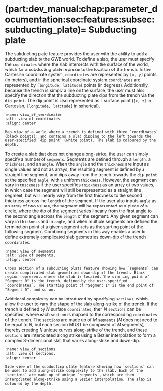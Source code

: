 (part:dev_manual:chap:parameter_documentation:sec:features:subsec:subducting_plate)=
Subducting plate
==========

The subducting plate feature provides the user with the ability to add a subducting slab to the GWB world. To define a slab, the user must specify the `coordinates` where the slab intersects with the surface of the world, which for a subducting plate represents the location of the trench. In the Cartesian coordinate system, `coordinates` are represented by `[x, y]` points (in meters), and in the spherical coordinate system `coordinates` are represented by `[longitude, latitude]` points (in degrees). Additionally, because the trench is simply a line on the surface, the user must also specify the direction that the subducting plate dips from the trench via the `dip point`. The dip point is also represented as a surface point (`[x, y]` in Cartesian, `[longitude, latitude]` in spherical).

```{figure} ./map_view.png
:name: view_of_coordinates
:alt: view of coordinates.
:align: center

Map-view of a world where a trench is defined with three `coordinates` (black points), and contains a slab dipping to the left towards the user-specified `dip point` (white point). The slab is coloured by the depth.
```

To create a slab that does not change along-strike, the user can simply specify a number of `segments`. Segments are defined through a `length`, a `thickness`, and an `angle`. When the `angle` and the `thickness` are input as single values and not as arrays, the resulting segment is defined by a straight line segment, and dips away from the trench towards the `dip point` at the specified `angle`, with a uniform `thickness`. However, the segment can vary in `thickness` if the user specifies `thickness` as an array of two values, in which case the segment will still be represented as a straight line segment, but will linearly vary from the first thickness to the second thickness across the `length` of the segment. If the user also inputs `angle` as an array of two values, the segment will be represented as a piece of a circle, where the dip of the segment varies linearly from the first angle to the second angle across the `length` of the segment. Any given segment can vary in `thickness` and in `angle`, and when multiple segments are defined the termination point of a given segment acts as the starting point of the following segment. Combining segments in this way enables a user to define extremely complicated slab geometries down-dip of the trench `coordinates`.

```{figure} ./2D_cross_section.png
:name: view_of_segments
:alt: view of segments.
:align: center

Cross section of a subducting plate feature showing how `segments` can create complicated slab geometries down-dip of the trench. Black region represents where the slab is located. The starting point of "Segment 0" is the trench, defined by the user-specified `coordinates`. The starting point of "Segment 1" is the end point of "Segment 0", and so on.
```

Additional complexity can be introduced by specifying `sections`, which allow the user to vary the shape of the slab along-strike of the trench. If the trench is defined by _N_ surface `coordinates`, then _N_ `sections` can be specified, where each `section` is mapped to the corresponding `coordinates` of the trench. The `sections` are made up of _M_ `segments` (_M_ does not need to be equal to _N_, but each section MUST be composed of _M_ segments), thereby creating _N_ unique curves along-strike of the trench, and these `sections` are interpolated along strike using a Bezier interpolation to form a complex 3-dimensional slab that varies along-strike and down-dip.

```{figure} ./downdip_sections.png
:name: view_of_sections
:alt: view of sections.
:align: center

Side view of the subducting plate feature showing how `sections` can be used to add along-strike complexity to the slab. Each of the `sections` are made up of unique `segments`, which are then interpolated along-strike using a Bezier interpolation. The slab is coloured by the depth.
```